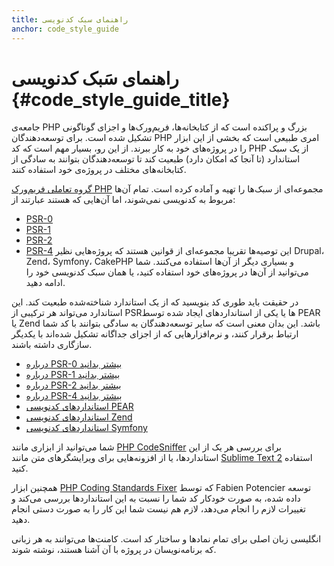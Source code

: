```yaml
---
title: راهنمای سبک کدنویسی
anchor: code_style_guide
---
```


# راهنمای سَبک کدنویسی  {#code_style_guide_title}

جامعه‌ی PHP بزرگ و پراکنده است که از کتابخانه‌ها، فریم‌ورک‌ها و اجزای گوناگونی تشکیل شده است. برای توسعه‌دهندگان PHP امری طبیعی است که بخشی از این ابزار را در پروژه‌های خود به کار ببرند. از این رو، بسیار مهم است که کد PHP از یک سبک استاندارد (تا آنجا که امکان دارد) طبعیت کند تا توسعه‌دهندگان بتوانند به سادگی از کتابخانه‌های مختلف در پروژه‌ی خود استفاده کنند.

[گروه تعاملی فریم‌ورک PHP][fig] مجموعه‌ای از سبک‌ها را تهیه و آماده کرده است. تمام آن‌ها مربوط به کدنویسی نمی‌شوند، اما آن‌هایی که هستند عبارتند از:

* [PSR-0][psr0]
* [PSR-1][psr1]
* [PSR-2][psr2]
* [PSR-4][psr4]
این توصیه‌ها تقریبا مجموعه‌ای از قوانین هستند که پروژه‌هایی نظیر Drupal، Zend، Symfony، CakePHP و بسیاری دیگر از آن‌ها استفاده می‌کنند. شما می‌توانید از آن‌ها در پروژه‌های خود استفاده کنید، یا همان سبک کدنویسی خود را ادامه دهید.

در حقیقت باید طوری کد بنویسید که از یک استاندارد شناخته‌شده طبعیت کند. این استاندارد می‌تواند هر ترکیبی از PSRها یا یکی از استانداردهای ایجاد شده توسط PEAR یا Zend باشد. این بدان معنی است که سایر توسعه‌دهندگان به سادگی بتوانند با کد شما ارتباط برقرار کنند، و نرم‌افزارهایی که از اجزای جداگانه تشکیل شده‌اند با یکدیگر سازگاری داشته باشند.

* [درباره PSR-0 بیشتر بدانید][psr0]
* [درباره PSR-1 بیشتر بدانید][psr1]
* [درباره PSR-2 بیشتر بدانید][psr2]
* [درباره PSR-4 بیشتر بدانید][psr4]
* [استانداردهای کدنویسی PEAR][pear-cs]
* [استانداردهای کدنویسی Zend][zend-cs]
* [استانداردهای کدنویسی Symfony][symfony-cs]

شما می‌توانید از ابزاری مانند [PHP CodeSniffer][phpcs] برای بررسی هر یک از این استانداردها، یا از افزونه‌هایی برای ویرایشگرهای متن مانند [Sublime Text 2][st-cs] استفاده کنید.

همچنین ابزار [PHP Coding Standards Fixer][phpcsfixer] که توسط Fabien Potencier توسعه داده شده، به صورت خودکار کد شما را نسبت به این استانداردها بررسی می‌کند و تغییرات لازم را انجام می‌دهد، لازم هم نیست شما این کار را به صورت دستی انجام دهید.

انگلیسی زبان اصلی برای تمام نمادها و ساختار کد است. کامنت‌ها می‌توانند به هر زبانی که برنامه‌نویسان در پروژه با آن آشنا هستند، نوشته شوند.

[fig]: http://www.php-fig.org/
[psr0]: https://github.com/php-fig/fig-standards/blob/master/accepted/PSR-0.md
[psr1]: https://github.com/php-fig/fig-standards/blob/master/accepted/PSR-1-basic-coding-standard.md
[psr2]: https://github.com/php-fig/fig-standards/blob/master/accepted/PSR-2-coding-style-guide.md
[psr4]: https://github.com/php-fig/fig-standards/blob/master/accepted/PSR-4-autoloader.md
[pear-cs]: http://pear.php.net/manual/en/standards.php
[zend-cs]: http://framework.zend.com/wiki/display/ZFDEV2/Coding+Standards
[symfony-cs]: http://symfony.com/doc/current/contributing/code/standards.html
[phpcs]: http://pear.php.net/package/PHP_CodeSniffer/
[st-cs]: https://github.com/benmatselby/sublime-phpcs
[phpcsfixer]: http://cs.sensiolabs.org/
